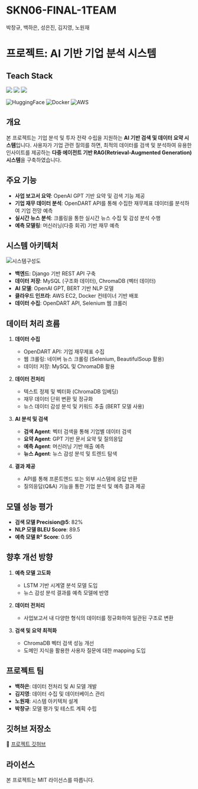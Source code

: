# SKN06-FINAL-1TEAM
박창규, 백하은, 성은진, 김지영, 노원재
# 프로젝트: AI 기반 기업 분석 시스템

## Teach Stack
<img src="https://img.shields.io/badge/python-3776AB?style=flat&logo=python&logoColor=white"> <img src="https://img.shields.io/badge/django-092E20?style=flat&logo=django&logoColor=white"> <img src="https://img.shields.io/badge/mysql-4479A1?style=flat&logo=mysql&logoColor=white">

![HuggingFace](https://img.shields.io/badge/HuggingFace-FF7A25?style=flat&logo=huggingface&logoColor=white)
![Docker](https://img.shields.io/badge/docker-2496ED?style=flat&logo=docker&logoColor=white)
![AWS](https://img.shields.io/badge/AWS-232F3E?style=flat&logo=amazon-aws&logoColor=white)

## 개요
본 프로젝트는 기업 분석 및 투자 전략 수립을 지원하는 **AI 기반 검색 및 데이터 요약 시스템**입니다. 사용자가 기업 관련 질의를 하면, 최적의 데이터를 검색 및 분석하여 유용한 인사이트를 제공하는 **다중 에이전트 기반 RAG(Retrieval-Augmented Generation) 시스템**을 구축하였습니다.

## 주요 기능
- **사업 보고서 요약**: OpenAI GPT 기반 요약 및 검색 기능 제공
- **기업 재무 데이터 분석**: OpenDART API를 통해 수집한 재무제표 데이터를 분석하여 기업 전망 예측
- **실시간 뉴스 분석**: 크롤링을 통한 실시간 뉴스 수집 및 감성 분석 수행
- **예측 모델링**: 머신러닝(다중 회귀) 기반 재무 예측

## 시스템 아키텍처

![시스템구성도](https://github.com/user-attachments/assets/5ce35c69-aa8c-4365-a5a2-da4061d81e00)

- **백엔드**: Django 기반 REST API 구축
- **데이터 저장**: MySQL (구조화 데이터), ChromaDB (벡터 데이터)
- **AI 모델**: OpenAI GPT, BERT 기반 NLP 모델
- **클라우드 인프라**: AWS EC2, Docker 컨테이너 기반 배포
- **데이터 수집**: OpenDART API, Selenium 웹 크롤러

## 데이터 처리 흐름
1. **데이터 수집**
   - OpenDART API: 기업 재무제표 수집
   - 웹 크롤링: 네이버 뉴스 크롤링 (Selenium, BeautifulSoup 활용)
   - 데이터 저장: MySQL 및 ChromaDB 활용

2. **데이터 전처리**
   - 텍스트 정제 및 벡터화 (ChromaDB 임베딩)
   - 재무 데이터 단위 변환 및 정규화
   - 뉴스 데이터 감성 분석 및 키워드 추출 (BERT 모델 사용)

3. **AI 분석 및 검색**
   - **검색 Agent**: 벡터 검색을 통해 기업별 데이터 검색
   - **요약 Agent**: GPT 기반 문서 요약 및 질의응답
   - **예측 Agent**: 머신러닝 기반 매출 예측
   - **뉴스 Agent**: 뉴스 감성 분석 및 트렌드 탐색

4. **결과 제공**
   - API를 통해 프론트엔드 또는 외부 시스템에 응답 반환
   - 질의응답(Q&A) 기능을 통한 기업 분석 및 예측 결과 제공
     


## 모델 성능 평가
- **검색 모델 Precision@5**: 82%
- **NLP 모델 BLEU Score**: 89.5
- **예측 모델 R² Score**: 0.95

## 향후 개선 방향
1. **예측 모델 고도화**
   - LSTM 기반 시계열 분석 모델 도입
   - 뉴스 감성 분석 결과를 예측 모델에 반영

2. **데이터 전처리**
   - 사업보고서 내 다양한 형식의 데이터를 정규화하여 일관된 구조로 변환
     
3. **검색 및 요약 최적화**
   - ChromaDB 벡터 검색 성능 개선
   - 도메인 지식을 활용한 사용자 질문에 대한 mapping 도입

## 프로젝트 팀
- **백하은**: 데이터 전처리 및 AI 모델 개발
- **김지영**: 데이터 수집 및 데이터베이스 관리
- **노원재**: 시스템 아키텍처 설계
- **박창규**: 모델 평가 및 테스트 계획 수립

## 깃허브 저장소
🔗 [프로젝트 깃허브](https://github.com/SKNETWORKS-FAMILY-AICAMP/SKN06-FINAL-1TEAM)

## 라이선스
본 프로젝트는 MIT 라이선스를 따릅니다.

